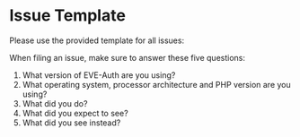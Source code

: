 # Issue Template

Please use the provided template for all issues:

When filing an issue, make sure to answer these five questions:

1. What version of EVE-Auth are you using?
1. What operating system, processor architecture and PHP version are you using?
1. What did you do?
1. What did you expect to see?
1. What did you see instead?